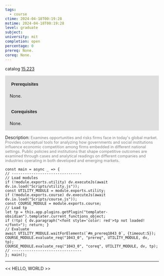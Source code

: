 ```yaml
---
tags:
  - course
ctime: 2024-04-18T00:19:28
mstime: 2024-04-18T00:19:28
level: graduate
subject: 
university: mit
completion: open
percentage: 0
prereq: None.
coreq: None.
---
```


catalog [15.223](http://student.mit.edu/catalog/m15a.html#15.223)

<span style="display: block; padding: 15px; background-color: rgb(100, 100, 100, 0.2);"><font id="m_prereq1043_0" style="display: block; font-family: Arial, sans-serif; font-weight: bold; padding: 5px">Prerequisites</font><br><span id="prereq1043_0">None.</span></span>
<span style="display: block; padding: 15px; background-color: rgb(100, 100, 100, 0.2);"><font id="m_coreq1043_0" style="display: block; font-family: Arial, sans-serif; font-weight: bold; padding: 5px">Corequisites</font><br><span id="coreq1043_0">None.</span></span>

<font style="">Description:</font>
<font style="color: grey; font-size: 0.8rem;">Examines opportunities and risks firms face in today's global market. Provides conceptual tools for analyzing how governments and social institutions influence economic competition among firms embedded in different national settings. Public policies and institutions that shape competitive outcomes are examined through cases and analytical readings on different companies and industries operating in both developed and emerging markets.</font>

```dataviewjs
const main = async _ => {
// --------------------------------
// Load modules
if (!module.exports.utility) dv.executeJs(await dv.io.load("Scripts/utility.js"));
const UTILITY_MODULE = module.exports.utility;
if (!module.exports.course) dv.executeJs(await dv.io.load("Scripts/course.js"));
const COURSE_MODULE = module.exports.course;
// Load tp
let tp = this.app.plugins.getPlugin("templater-obsidian").templater.current_functions_object;
if (!tp) { dv.paragraph("<font style='color: red'>tp not loaded!</font>"); return; }
// Evaluate
await UTILITY_MODULE.waitForElements(`#m_prereq1043_0`, {timeout:5});
COURSE_MODULE.evaluate_req("1043_0", "prereq", UTILITY_MODULE, dv, tp);
COURSE_MODULE.evaluate_req("1043_0", "coreq", UTILITY_MODULE, dv, tp);
// --------------------------------
}; main();
```

---

<< HELLO, WORLD >>

